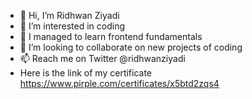 - 👋 Hi, I’m Ridhwan Ziyadi
- 👀 I’m interested in coding
- 🌱 I managed to learn frontend fundamentals
- 💞️ I’m looking to collaborate on new projects of coding
- 📫 Reach me on Twitter @ridhwanziyadi
- Here is the link of my certificate https://www.pirple.com/certificates/x5btd2zqs4

<!---
09K09FGC/09K09FGC is a ✨ special ✨ repository because its `README.md` (this file) appears on your GitHub profile.
You can click the Preview link to take a look at your changes.
--->
